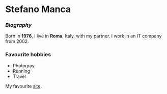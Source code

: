 # Stefano Manca

### *Biography*

Born in **1976**, I live in **Roma**, Italy, with my partner.
I work in an IT company from 2002.


### Favourite hobbies
- Photogray
- Running
- Travel

My favourite [site](https:www.wikipedia.it).
